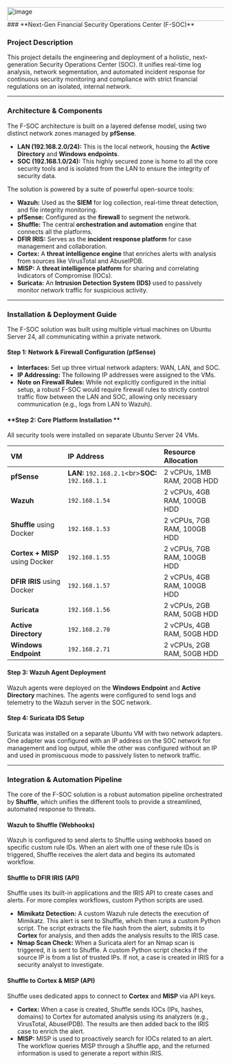 <img width="680" height="32" alt="image" src="https://github.com/user-attachments/assets/fcc15532-e430-4a19-9691-29809fec02be" />
### **Next-Gen Financial Security Operations Center (F-SOC)**

### **Project Description**

This project details the engineering and deployment of a holistic, next-generation Security Operations Center (SOC). It unifies real-time log analysis, network segmentation, and automated incident response for continuous security monitoring and compliance with strict financial regulations on an isolated, internal network.

-----

### **Architecture & Components**

The F-SOC architecture is built on a layered defense model, using two distinct network zones managed by **pfSense**.

  * **LAN (192.168.2.0/24):** This is the local network, housing the **Active Directory** and **Windows endpoints**.
  * **SOC (192.168.1.0/24):** This highly secured zone is home to all the core security tools and is isolated from the LAN to ensure the integrity of security data.

The solution is powered by a suite of powerful open-source tools:

  * **Wazuh:** Used as the **SIEM** for log collection, real-time threat detection, and file integrity monitoring.
  * **pfSense:** Configured as the **firewall** to segment the network.
  * **Shuffle:** The central **orchestration and automation** engine that connects all the platforms.
  * **DFIR IRIS:** Serves as the **incident response platform** for case management and collaboration.
  * **Cortex:** A **threat intelligence engine** that enriches alerts with analysis from sources like VirusTotal and AbuseIPDB.
  * **MISP:** A **threat intelligence platform** for sharing and correlating Indicators of Compromise (IOCs).
  * **Suricata:** An **Intrusion Detection System (IDS)** used to passively monitor network traffic for suspicious activity.

-----

### **Installation & Deployment Guide**

The F-SOC solution was built using multiple virtual machines on Ubuntu Server 24, all communicating within a private network.

#### **Step 1: Network & Firewall Configuration (pfSense)**

  * **Interfaces:** Set up three virtual network adapters: WAN, LAN, and SOC.
  * **IP Addressing:** The following IP addresses were assigned to the VMs.
  * **Note on Firewall Rules:** While not explicitly configured in the initial setup, a robust F-SOC would require firewall rules to strictly control traffic flow between the LAN and SOC, allowing only necessary communication (e.g., logs from LAN to Wazuh).

#### **Step 2: Core Platform Installation **

All security tools were installed on separate Ubuntu Server 24 VMs.

| **VM** | **IP Address** | **Resource Allocation** |
| :--- | :--- | :--- |
| **pfSense** | **LAN:** `192.168.2.1`\<br\>**SOC:** `192.168.1.1` | 2 vCPUs, 1MB RAM, 20GB HDD |
| **Wazuh** | `192.168.1.54` | 2 vCPUs, 4GB RAM, 100GB HDD |
| **Shuffle** using Docker | `192.168.1.53` | 2 vCPUs, 7GB RAM, 100GB HDD |
| **Cortex + MISP** using Docker | `192.168.1.55` | 2 vCPUs, 7GB RAM, 100GB HDD |
| **DFIR IRIS** using Docker| `192.168.1.57` | 2 vCPUs, 4GB RAM, 100GB HDD |
| **Suricata** | `192.168.1.56` | 2 vCPUs, 2GB RAM, 50GB HDD |
| **Active Directory** | `192.168.2.70` | 2 vCPUs, 4GB RAM, 50GB HDD |
| **Windows Endpoint** | `192.168.2.71` | 2 vCPUs, 2GB RAM, 50GB HDD |

#### **Step 3: Wazuh Agent Deployment**

Wazuh agents were deployed on the **Windows Endpoint** and **Active Directory** machines. The agents were configured to send logs and telemetry to the Wazuh server in the SOC network.

#### **Step 4: Suricata IDS Setup**

Suricata was installed on a separate Ubuntu VM with two network adapters. One adapter was configured with an IP address on the SOC network for management and log output, while the other was configured without an IP and used in promiscuous mode to passively listen to network traffic.

-----

### **Integration & Automation Pipeline**

The core of the F-SOC solution is a robust automation pipeline orchestrated by **Shuffle**, which unifies the different tools to provide a streamlined, automated response to threats.

#### **Wazuh to Shuffle (Webhooks)**

Wazuh is configured to send alerts to Shuffle using webhooks based on specific custom rule IDs. When an alert with one of these rule IDs is triggered, Shuffle receives the alert data and begins its automated workflow.

#### **Shuffle to DFIR IRIS (API)**

Shuffle uses its built-in applications and the IRIS API to create cases and alerts. For more complex workflows, custom Python scripts are used.

  * **Mimikatz Detection:** A custom Wazuh rule detects the execution of Mimikatz. This alert is sent to Shuffle, which then runs a custom Python script. The script extracts the file hash from the alert, submits it to **Cortex** for analysis, and then adds the analysis results to the IRIS case.
  * **Nmap Scan Check:** When a Suricata alert for an Nmap scan is triggered, it is sent to Shuffle. A custom Python script checks if the source IP is from a list of trusted IPs. If not, a case is created in IRIS for a security analyst to investigate.

#### **Shuffle to Cortex & MISP (API)**

Shuffle uses dedicated apps to connect to **Cortex** and **MISP** via API keys.

  * **Cortex:** When a case is created, Shuffle sends IOCs (IPs, hashes, domains) to Cortex for automated analysis using its analyzers (e.g., VirusTotal, AbuseIPDB). The results are then added back to the IRIS case to enrich the alert.
  * **MISP:** MISP is used to proactively search for IOCs related to an alert. The workflow queries MISP through a Shuffle app, and the returned information is used to generate a report within IRIS.
